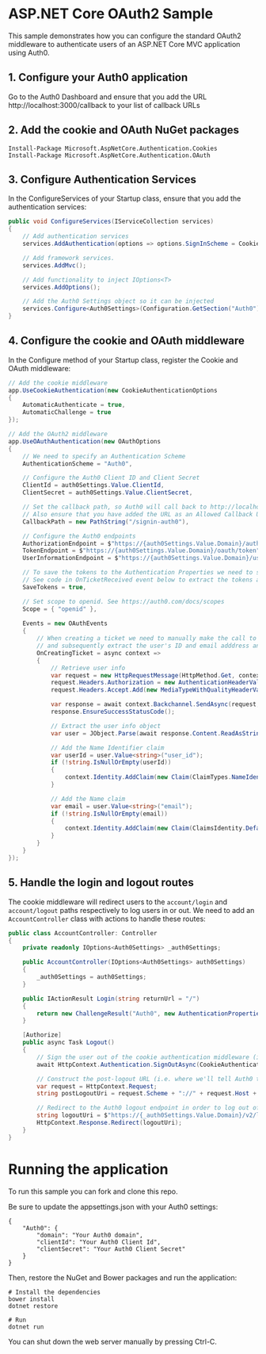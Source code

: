 # ASP.NET Core OAuth2 Sample

This sample demonstrates how you can configure the standard OAuth2 middleware to authenticate users of an ASP.NET Core MVC application using Auth0. 

## 1. Configure your Auth0 application

Go to the Auth0 Dashboard and ensure that you add the URL http://localhost:3000/callback to your list of callback URLs

## 2. Add the cookie and OAuth NuGet packages

```
Install-Package Microsoft.AspNetCore.Authentication.Cookies
Install-Package Microsoft.AspNetCore.Authentication.OAuth
```

## 3. Configure Authentication Services

In the ConfigureServices of your Startup class, ensure that you add the authentication services:

```csharp
public void ConfigureServices(IServiceCollection services)
{
    // Add authentication services
    services.AddAuthentication(options => options.SignInScheme = CookieAuthenticationDefaults.AuthenticationScheme);

    // Add framework services.
    services.AddMvc();

    // Add functionality to inject IOptions<T>
    services.AddOptions();

    // Add the Auth0 Settings object so it can be injected
    services.Configure<Auth0Settings>(Configuration.GetSection("Auth0"));
}
```

## 4. Configure the cookie and OAuth middleware

In the Configure method of your Startup class, register the Cookie and OAuth middleware:

```csharp
// Add the cookie middleware
app.UseCookieAuthentication(new CookieAuthenticationOptions
{
    AutomaticAuthenticate = true,
    AutomaticChallenge = true
});

// Add the OAuth2 middleware
app.UseOAuthAuthentication(new OAuthOptions
{
    // We need to specify an Authentication Scheme
    AuthenticationScheme = "Auth0",

    // Configure the Auth0 Client ID and Client Secret
    ClientId = auth0Settings.Value.ClientId,
    ClientSecret = auth0Settings.Value.ClientSecret,

    // Set the callback path, so Auth0 will call back to http://localhost:5000/signin-auth0 
    // Also ensure that you have added the URL as an Allowed Callback URL in your Auth0 dashboard 
    CallbackPath = new PathString("/signin-auth0"),

    // Configure the Auth0 endpoints                
    AuthorizationEndpoint = $"https://{auth0Settings.Value.Domain}/authorize",
    TokenEndpoint = $"https://{auth0Settings.Value.Domain}/oauth/token",
    UserInformationEndpoint = $"https://{auth0Settings.Value.Domain}/userinfo",

    // To save the tokens to the Authentication Properties we need to set this to true
    // See code in OnTicketReceived event below to extract the tokens and save them as Claims
    SaveTokens = true,

    // Set scope to openid. See https://auth0.com/docs/scopes
    Scope = { "openid" },
    
    Events = new OAuthEvents
    {
        // When creating a ticket we need to manually make the call to the User Info endpoint to retrieve the user's information,
        // and subsequently extract the user's ID and email adddress and store them as claims
        OnCreatingTicket = async context =>
        {
            // Retrieve user info
            var request = new HttpRequestMessage(HttpMethod.Get, context.Options.UserInformationEndpoint);
            request.Headers.Authorization = new AuthenticationHeaderValue("Bearer", context.AccessToken);
            request.Headers.Accept.Add(new MediaTypeWithQualityHeaderValue("application/json"));

            var response = await context.Backchannel.SendAsync(request, context.HttpContext.RequestAborted);
            response.EnsureSuccessStatusCode();

            // Extract the user info object
            var user = JObject.Parse(await response.Content.ReadAsStringAsync());

            // Add the Name Identifier claim
            var userId = user.Value<string>("user_id");
            if (!string.IsNullOrEmpty(userId))
            {
                context.Identity.AddClaim(new Claim(ClaimTypes.NameIdentifier, userId, ClaimValueTypes.String, context.Options.ClaimsIssuer));
            }

            // Add the Name claim
            var email = user.Value<string>("email");
            if (!string.IsNullOrEmpty(email))
            {
                context.Identity.AddClaim(new Claim(ClaimsIdentity.DefaultNameClaimType, email, ClaimValueTypes.String, context.Options.ClaimsIssuer));
            }
        }
    }
});
```

## 5. Handle the login and logout routes

The cookie middleware will redirect users to the `account/login` and `account/logout` paths respectively to log users in or out. We need to add an `AccountController` class with actions to handle these routes:

```csharp
public class AccountController: Controller
{
    private readonly IOptions<Auth0Settings> _auth0Settings;

    public AccountController(IOptions<Auth0Settings> auth0Settings)
    {
        _auth0Settings = auth0Settings;
    }

    public IActionResult Login(string returnUrl = "/")
    {
        return new ChallengeResult("Auth0", new AuthenticationProperties() { RedirectUri = returnUrl });
    }

    [Authorize]
    public async Task Logout()
    {
        // Sign the user out of the cookie authentication middleware (i.e. it will clear the local session cookie)
        await HttpContext.Authentication.SignOutAsync(CookieAuthenticationDefaults.AuthenticationScheme);

        // Construct the post-logout URL (i.e. where we'll tell Auth0 to redirect after logging the user out)
        var request = HttpContext.Request;
        string postLogoutUri = request.Scheme + "://" + request.Host + request.PathBase + Url.Action("Index", "Home");

        // Redirect to the Auth0 logout endpoint in order to log out of Auth0
        string logoutUri = $"https://{_auth0Settings.Value.Domain}/v2/logout?client_id={_auth0Settings.Value.ClientId}&returnTo={Uri.EscapeDataString(postLogoutUri)}";
        HttpContext.Response.Redirect(logoutUri);
    }
}
```

# Running the application

To run this sample you can fork and clone this repo.

Be sure to update the appsettings.json with your Auth0 settings:

    {
        "Auth0": {
            "domain": "Your Auth0 domain",
            "clientId": "Your Auth0 Client Id",
            "clientSecret": "Your Auth0 Client Secret"
        } 
    }

Then, restore the NuGet and Bower packages and run the application:

```
# Install the dependencies
bower install
dotnet restore

# Run
dotnet run
```

You can shut down the web server manually by pressing Ctrl-C.
